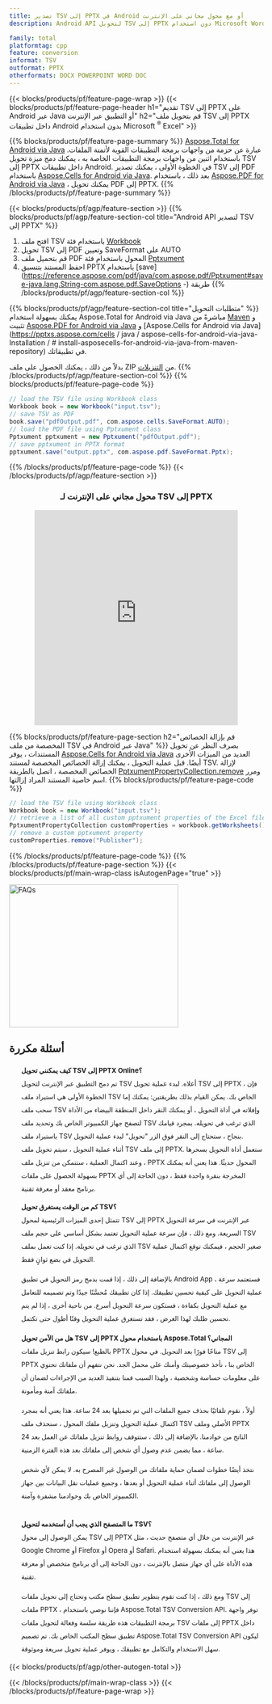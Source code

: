 ```yaml
---
title: تصدير TSV إلى PPTX في Android أو مع محول مجاني على الإنترنت
description: Android API لتحويل TSV إلى PPTX دون استخدام Microsoft Word أو عبر الإنترنت. اختبر محول TSV إلى PPTX على الإنترنت مجانًا بسرعة قبل دمج الكود.

family: total
platformtag: cpp
feature: conversion
informat: TSV
outformat: PPTX
otherformats: DOCX POWERPOINT WORD DOC
---
```

{{< blocks/products/pf/feature-page-wrap >}}
{{< blocks/products/pf/feature-page-header h1="تقديم TSV إلى PPTX على Android عبر Java أو التطبيق عبر الإنترنت" h2="قم بتحويل ملف TSV إلى PPTX داخل تطبيقات Android بدون استخدام Microsoft <sup>&reg;</sup> Excel" >}}

{{% blocks/products/pf/feature-page-summary %}}
[Aspose.Total for Android via Java](https://products.aspose.com/total/android-java/) عبارة عن حزمة من واجهات برمجة التطبيقات القوية لأتمتة الملفات. باستخدام اثنين من واجهات برمجة التطبيقات الخاصة به ، يمكنك دمج ميزة تحويل TSV إلى PPTX داخل تطبيقات Android. في الخطوة الأولى ، يمكنك تصدير TSV إلى PDF باستخدام [Aspose.Cells for Android via Java](https://products.aspose.com/cells/android-java/). بعد ذلك ، باستخدام [Aspose.PDF for Android via Java](https://products.aspose.com/pdf/android-java/) ، يمكنك تحويل PDF إلى PPTX. 
{{% /blocks/products/pf/feature-page-summary  %}}

{{< blocks/products/pf/agp/feature-section >}}
{{% blocks/products/pf/agp/feature-section-col title="Android API لتصدير TSV إلى PPTX" %}}
1. افتح ملف TSV باستخدام فئة [Workbook](https://reference.aspose.com/cells/java/com.aspose.cells/Workbook)
2. تحويل TSV إلى PDF وتعيين SaveFormat على AUTO
3. قم بتحميل ملف PDF المحول باستخدام فئة [Pptxument](https://reference.aspose.com/pdf/java/com.aspose.pdf/Pptxument)
4. احفظ المستند بتنسيق PPTX باستخدام [save](https://reference.aspose.com/pdf/java/com.aspose.pdf/Pptxument#save-java.lang.String-com.aspose.pdf.SaveOptions -) طريقة
{{% /blocks/products/pf/agp/feature-section-col %}}

{{% blocks/products/pf/agp/feature-section-col title="متطلبات التحويل" %}}
يمكنك بسهولة استخدام Aspose.Total for Android via Java مباشرةً من [Maven](https://releases.aspose.com/total/java/) و تثبيت [Aspose.PDF for Android via Java](https://pptxs.aspose.com/pdf/androidjava/installation/) و [Aspose.Cells for Android via Java](https://pptxs.aspose.com/cells / java / aspose-cells-for-android-via-java-Installation / # install-asposecells-for-android-via-java-from-maven-repository) في تطبيقاتك.

بدلاً من ذلك ، يمكنك الحصول على ملف ZIP من [التنزيلات](https://releases.aspose.com/total/androidjava).
{{% /blocks/products/pf/agp/feature-section-col %}}
{{% blocks/products/pf/feature-page-code %}}

```java
// load the TSV file using Workbook class
Workbook book = new Workbook("input.tsv");
// save TSV as PDF
book.save("pdfOutput.pdf", com.aspose.cells.SaveFormat.AUTO);
// load the PDF file using Pptxument class
Pptxument pptxument = new Pptxument("pdfOutput.pdf");
// save pptxument in PPTX format
pptxument.save("output.pptx", com.aspose.pdf.SaveFormat.Pptx);    
```


{{% /blocks/products/pf/feature-page-code %}}
{{< /blocks/products/pf/agp/feature-section >}}

<div class="container-fluid agp-content bg-white aboutfile box-1 vh100 section nopbtm">
<div class=container>
<div class=row>
<div class="demobox tc col-md-12 padding-0" align="center">

<h3>محول مجاني على الإنترنت لـ TSV إلى PPTX</h3>

<iframe title="pptx to tsv" style="border: none; height: 426px;" scrolling="no" src="https://widgets.aspose.cloud/total-conversion/?to=pptx&from=tsv" id="child-iframe" width="80%"></iframe>

</div></div>
</div></div>

{{% blocks/products/pf/feature-page-section  h2="قم بإزالة الخصائص المخصصة من ملف TSV في Android عبر Java" %}}
بصرف النظر عن تحويل المستندات ، يوفر [Aspose.Cells for Android via Java](https://products.aspose.com/cells/android-java/) العديد من الميزات الأخرى أيضًا. قبل عملية التحويل ، يمكنك إزالة الخصائص المخصصة لمستند TSV. لإزالة الخصائص المخصصة ، اتصل بالطريقة [PptxumentPropertyCollection.remove](https://reference.aspose.com/cells/java/com.aspose.cells/pptxumentpropertycollection#remove (java.lang.String)) ومرر اسم خاصية المستند المراد إزالتها.
{{% blocks/products/pf/feature-page-code %}}

```java
// load the TSV file using Workbook class
Workbook book = new Workbook("input.tsv");
// retrieve a list of all custom pptxument properties of the Excel file
PptxumentPropertyCollection customProperties = workbook.getWorksheets().getCustomPptxumentProperties();
// remove a custom pptxument property
customProperties.remove("Publisher"); 
```

{{% /blocks/products/pf/feature-page-code  %}}
{{% /blocks/products/pf/feature-page-section %}}
{{< blocks/products/pf/main-wrap-class isAutogenPage="true" >}}
<style>.howtolist li{margin-right: 0!important;line-height: 26px;position: relative;margin-bottom: 10px;font-size: 13px;list-style-type: none;}</style>
<div class="col-md-12 tl bg-gray-dark howtolist section">
  <a class="anchor" name="faqpage"></a>
  <div class="container tl dflex" itemscope="" itemtype="https://schema.org/FAQPage">
      <div class="col-md-4 howtosectiongfx">
          <img class="social-panel-hide-on-mobile" src="https://www.groupdocs.cloud/templates/brand/images/groupdocs/conversion/groupdocs_conversion-brand.png" alt="FAQs" width="335" height="283">
      </div>
      <div class="howtosection col-md-8">
          <div>
              <h2>أسئلة مكررة</h2>
              <ul>
                  <li itemscope="" itemprop="mainEntity" itemtype="https://schema.org/Question">
                      <div>
                          <span itemprop="name"><b>كيف يمكنني تحويل TSV إلى PPTX Online؟</b></span>
                      </div>
                      <div itemscope="" itemprop="acceptedAnswer" itemtype="https://schema.org/Answer">
                          <span itemprop="text">تم دمج التطبيق عبر الإنترنت لتحويل TSV أعلاه. لبدء عملية تحويل TSV إلى PPTX ، فإن الخطوة الأولى هي استيراد ملف TSV الخاص بك. يمكن القيام بذلك بطريقتين: يمكنك إما سحب ملف TSV وإفلاته في أداة التحويل ، أو يمكنك النقر داخل المنطقة البيضاء من الأداة لتصفح جهاز الكمبيوتر الخاص بك وتحديد ملف TSV الذي ترغب في تحويله. بمجرد قيامك باستيراد ملف TSV بنجاح ، ستحتاج إلى النقر فوق الزر "تحويل" لبدء عملية التحويل. <br />
أثناء عملية التحويل ، سيتم تحويل ملف TSV إلى ملف PPTX. ستعمل أداة التحويل بسحرها ، وعند اكتمال العملية ، ستتمكن من تنزيل ملف PPTX المحول حديثًا. هذا يعني أنه يمكنك بسهولة الحصول على ملفات PPTX المخرجة بنقرة واحدة فقط ، دون الحاجة إلى أي برنامج معقد أو معرفة تقنية.</span>
                      </div>
                  </li>
                  <li itemscope="" itemprop="mainEntity" itemtype="https://schema.org/Question">
                      <div>
                          <span itemprop="name"><b>كم من الوقت يستغرق تحويل TSV؟</b></span>
                      </div>
                      <div itemscope="" itemprop="acceptedAnswer" itemtype="https://schema.org/Answer">
                          <span itemprop="text">تتمثل إحدى الميزات الرئيسية لمحول TSV إلى PPTX عبر الإنترنت في سرعة التحويل السريعة. ومع ذلك ، فإن سرعة عملية التحويل تعتمد بشكل أساسي على حجم ملف TSV الذي ترغب في تحويله. إذا كنت تعمل بملف TSV صغير الحجم ، فيمكنك توقع اكتمال عملية التحويل في بضع ثوانٍ فقط. <br />

بالإضافة إلى ذلك ، إذا قمت بدمج رمز التحويل في تطبيق Android App ، فستعتمد سرعة عملية التحويل على كيفية تحسين تطبيقك. إذا كان تطبيقك مُحسَّنًا جيدًا وتم تصميمه للتعامل مع عملية التحويل بكفاءة ، فستكون سرعة التحويل أسرع. من ناحية أخرى ، إذا لم يتم تحسين طلبك لهذا الغرض ، فقد تستغرق عملية التحويل وقتًا أطول حتى تكتمل.</span>
                      </div>
                  </li>
                  <li itemscope="" itemprop="mainEntity" itemtype="https://schema.org/Question">
                      <div>
                          <span itemprop="name"><b>هل من الآمن تحويل TSV إلى PPTX باستخدام محول Aspose.Total المجاني؟</b></span>
                      </div>
                      <div itemscope="" itemprop="acceptedAnswer" itemtype="https://schema.org/Answer">
                          <span itemprop="text">بالطبع! سيكون رابط تنزيل ملفات PPTX متاحًا فورًا بعد التحويل. في محول TSV إلى PPTX الخاص بنا ، نأخذ خصوصيتك وأمنك على محمل الجد. نحن نتفهم أن ملفاتك تحتوي على معلومات حساسة وشخصية ، ولهذا السبب قمنا بتنفيذ العديد من الإجراءات لضمان أن ملفاتك آمنة ومأمونة. <br />

أولاً ، نقوم تلقائيًا بحذف جميع الملفات التي تم تحميلها بعد 24 ساعة. هذا يعني أنه بمجرد اكتمال عملية التحويل وتنزيل ملفك المحول ، سنحذف ملف TSV الأصلي وملف PPTX الناتج من خوادمنا. بالإضافة إلى ذلك ، ستتوقف روابط تنزيل ملفاتك عن العمل بعد 24 ساعة ، مما يضمن عدم وصول أي شخص إلى ملفاتك بعد هذه الفترة الزمنية. <br />

نتخذ أيضًا خطوات لضمان حماية ملفاتك من الوصول غير المصرح به. لا يمكن لأي شخص الوصول إلى ملفاتك أثناء عملية التحويل أو بعدها ، وجميع عمليات نقل البيانات بين جهاز الكمبيوتر الخاص بك وخوادمنا مشفرة وآمنة.</span>
                      </div>
                  </li>                 
                  <li itemscope="" itemprop="mainEntity" itemtype="https://schema.org/Question">
                      <div>
                          <span itemprop="name"><b>ما المتصفح الذي يجب أن أستخدمه لتحويل TSV؟</b></span>
                      </div>
                      <div itemscope="" itemprop="acceptedAnswer" itemtype="https://schema.org/Answer">
                          <span itemprop="text">يمكن الوصول إلى محول TSV إلى PPTX عبر الإنترنت من خلال أي متصفح حديث ، مثل Google Chrome أو Firefox أو Opera أو Safari. هذا يعني أنه يمكنك بسهولة استخدام هذه الأداة على أي جهاز متصل بالإنترنت ، دون الحاجة إلى أي برنامج متخصص أو معرفة تقنية. <br />

ومع ذلك ، إذا كنت تقوم بتطوير تطبيق سطح مكتب وتحتاج إلى تحويل ملفات TSV إلى ملفات PPTX ، فإننا نوصي باستخدام Aspose.Total TSV Conversion API. توفر واجهة برمجة التطبيقات هذه طريقة سلسة وفعالة لتحويل ملفات TSV إلى ملفات PPTX داخل تطبيق سطح المكتب الخاص بك. تم تصميم Aspose.Total TSV Conversion API ليكون سهل الاستخدام والتكامل مع تطبيقك ، ويوفر عملية تحويل سريعة وموثوقة.</span>
                      </div>
                  </li>
              </ul>
          </div>
      </div>
  </div>
{{< blocks/products/pf/agp/other-autogen-total >}}

{{< /blocks/products/pf/main-wrap-class >}}
{{< /blocks/products/pf/feature-page-wrap >}}